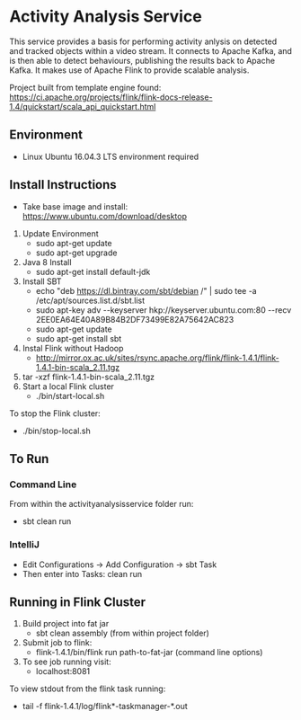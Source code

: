 # Activity Analysis Service
This service provides a basis for performing activity anlysis on detected and tracked objects within a video stream. It connects to Apache Kafka, and is then able to detect behaviours, publishing the results back to Apache Kafka. It makes use of Apache Flink to provide scalable analysis.

Project built from template engine found: https://ci.apache.org/projects/flink/flink-docs-release-1.4/quickstart/scala_api_quickstart.html 

## Environment 
- Linux Ubuntu 16.04.3 LTS environment required 

## Install Instructions
- Take base image and install: https://www.ubuntu.com/download/desktop

1. Update Environment 
    - sudo apt-get update 
    - sudo apt-get upgrade 
2. Java 8 Install 
    - sudo apt-get install default-jdk
3. Install SBT
    - echo "deb https://dl.bintray.com/sbt/debian /" | sudo tee -a /etc/apt/sources.list.d/sbt.list 
    - sudo apt-key adv --keyserver hkp://keyserver.ubuntu.com:80 --recv 2EE0EA64E40A89B84B2DF73499E82A75642AC823
    - sudo apt-get update
    - sudo apt-get install sbt
4. Instal Flink without Hadoop 
    - http://mirror.ox.ac.uk/sites/rsync.apache.org/flink/flink-1.4.1/flink-1.4.1-bin-scala_2.11.tgz
5. tar -xzf flink-1.4.1-bin-scala_2.11.tgz
6. Start a local Flink cluster
    - ./bin/start-local.sh

To stop the Flink cluster: 
- ./bin/stop-local.sh

## To Run
### Command Line
From within the activityanalysisservice folder run: 
- sbt clean run

### IntelliJ
- Edit Configurations -> Add Configuration -> sbt Task 
- Then enter into Tasks: clean run

## Running in Flink Cluster
1. Build project into fat jar
    - sbt clean assembly (from within project folder)
2. Submit job to flink: 
    - flink-1.4.1/bin/flink run path-to-fat-jar (command line options)
3. To see job running visit: 
    - localhost:8081

To view stdout from the flink task running:
- tail -f flink-1.4.1/log/flink*-taskmanager-*.out

